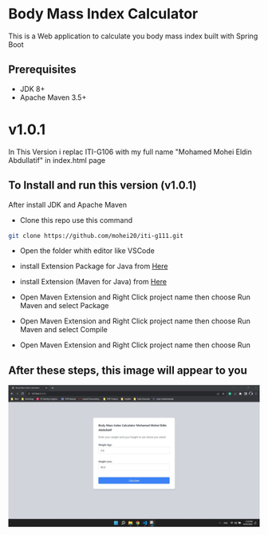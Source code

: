 # Body Mass Index Calculator

This is a Web application to calculate you body mass index built with Spring Boot


## Prerequisites
* JDK 8+
* Apache Maven 3.5+

# v1.0.1

In This Version i replac  ITI-G106 with my full name "Mohamed Mohei Eldin Abdullatif" in index.html page 

## To  Install and run this version (v1.0.1)

After install JDK and Apache Maven 

* Clone this repo 
use this command
```bash
git clone https://github.com/mohei20/iti-g111.git
```
* Open the folder whith editor like VSCode 

* install Extension Package for Java from 
[Here](https://marketplace.visualstudio.com/items?itemName=vscjava.vscode-java-pack)

* install Extension (Maven for Java) from 
[Here](https://marketplace.visualstudio.com/items?itemName=vscjava.vscode-maven)

* Open Maven Extension and Right Click project name then choose Run Maven and select Package 

* Open Maven Extension and Right Click project name then choose Run Maven and select Compile

* Open Maven Extension and Right Click project name then choose Run 

## After these steps, this image will appear to you

![Alt text](Runing-the-app.jpg?raw=true "Screen From Runing")